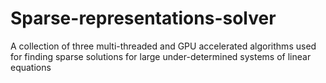 # Sparse-representations-solver
A collection of three multi-threaded and GPU accelerated algorithms used for finding sparse solutions for large under-determined systems of linear equations 
